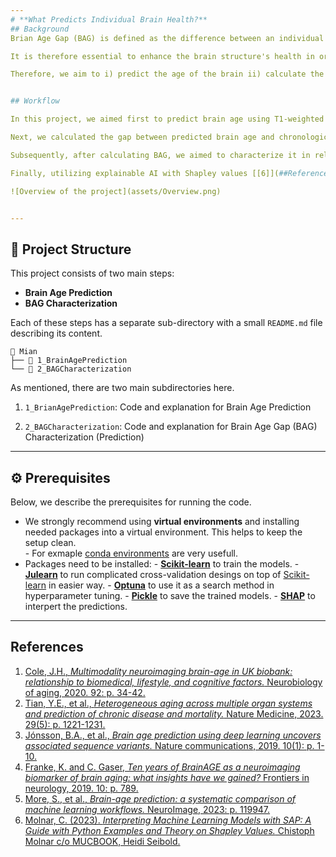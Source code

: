 ```yaml
---
# **What Predicts Individual Brain Health?**
## Background
Brian Age Gap (BAG) is defined as the difference between an individual's chronological age and the age predicted by a machine learning (ML) algorithm based on individual brain features derived from neuroimaging data. It has been shown that the BAG is in relation to various environmental and lifestyle factors collectively such as medical and biomedical variables, diet and nutrition, social factors, substance use, etc [[1-2]](##References). Among all individual variations, BAG can serve as a general indicator of an individual’s brain health playing a crucial role in the understanding of cognitive aging, the early detection of neurodegenerative conditions, and the evaluation of potential interventions [[3-5]](##References). 

It is therefore essential to enhance the brain structure's health in order to improve the quality of life and well-being of individuals; moreover, as many societies face the challenge of a large portion of the aging population and the increasing pressure on the healthcare systems preventing this, promoting brain health can help them to alleviate some of this burden. 

Therefore, we aim to i) predict the age of the brain ii) calculate the BAG, and iii) finally address this question by using a wide range of biomedical, lifestyle, and sociodemographic variables (known as exposomes) conjointly to predict the BAG in a large population.


## Workflow

In this project, we aimed first to predict brain age using T1-weighted MRI scans. We leveraged the richness of a well-known large cohort of (cognitively) healthy participants in the [UK Biobank](https://www.ukbiobank.ac.uk/) to develop machine learning (ML) models that predict brain age from structural MRI data (known as imaging variables) on a super healthy group and then tested these models on the rest of the UK Biobank population.

Next, we calculated the gap between predicted brain age and chronological age — known as the **Brain Age Gap (BAG)**. BAG is thought to serve as an important biomarker reflecting pathological processes in the brain.

Subsequently, after calculating BAG, we aimed to characterize it in relation to a range of demographic, biomedical, lifestyle, and other variables (i.e., exposomes). We again, utilized state-of-the-art ML models to characterize BAG using the aforementioned exposomes. In this stage, the calculated BAG from the previous stage would be the target and exposomes are our feature inputs.

Finally, utilizing explainable AI with Shapley values [[6]](##References), by assigning importance to each variable contributing to a prediction, we tried to find the most important exposomes on predicting the BAG.

![Overview of the project](assets/Overview.png)


---
```


## 📌 Project Structure

This project consists of two main steps:

- **Brain Age Prediction**
- **BAG Characterization**

Each of these steps has a separate sub-directory with a small `README.md` file describing its content.

```
📁 Mian
├── 📁 1_BrainAgePrediction
└── 📁 2_BAGCharacterization

```
As mentioned, there are two main subdirectories here.

1. `1_BrianAgePrediction`: Code and explanation for Brain Age Prediction

2. `2_BAGCharacterization`: Code and explanation for Brain Age Gap (BAG) Characterization (Prediction)
---


## ⚙️ Prerequisites

Below, we describe the prerequisites for running the code.

- We strongly recommend using **virtual environments** and installing needed packages into a virtual environment. This helps to keep the setup clean.      
      - For exmaple [conda environments](https://docs.conda.io/projects/conda/en/latest/user-guide/tasks/manage-environments.html) are very usefull.
- Packages need to be installed:
      - [**Scikit-learn**](https://scikit-learn.org/stable/) to train the models.
      - [**Julearn**](https://juaml.github.io/julearn/main/index.html) to run complicated cross-validation desings on top of [Scikit-learn](https://scikit-learn.org/stable/) in easier way.
      - [**Optuna**](https://optuna.org/) to use it as a search method in hyperparameter tuning.
      - [**Pickle**](https://docs.python.org/3/library/pickle.html#data-stream-format) to save the trained models.
      - [**SHAP**](https://shap.readthedocs.io/en/latest/index.html) to interpert the predictions.
---
## References
1.    [Cole, J.H., *Multimodality neuroimaging brain-age in UK biobank: relationship to biomedical, lifestyle, and cognitive factors.* Neurobiology of aging, 2020. 92: p. 34-42.](https://www.sciencedirect.com/science/article/pii/S0197458020301056)
2.    [Tian, Y.E., et al., *Heterogeneous aging across multiple organ systems and prediction of chronic disease and mortality.* Nature Medicine, 2023. 29(5): p. 1221-1231.](https://www.nature.com/articles/s41591-023-02296-6)
3.    [Jónsson, B.A., et al., *Brain age prediction using deep learning uncovers associated sequence variants.* Nature communications, 2019. 10(1): p. 1-10.](https://www.nature.com/articles/s41467-019-13163-9)
4.	[Franke, K. and C. Gaser, *Ten years of BrainAGE as a neuroimaging biomarker of brain aging: what insights have we gained?* Frontiers in neurology, 2019. 10: p. 789.](https://www.frontiersin.org/journals/neurology/articles/10.3389/fneur.2019.00789/full)
5.	[More, S., et al., *Brain-age prediction: a systematic comparison of machine learning workflows.* NeuroImage, 2023: p. 119947.](https://www.sciencedirect.com/science/article/pii/S1053811923000940)
6.    [Molnar, C. (2023). *Interpreting Machine Learning Models with SAP: A Guide with Python Examples and Theory on Shapley Values.* Chistoph Molnar c/o MUCBOOK, Heidi Seibold.](https://christophmolnar.com/books/shap)



